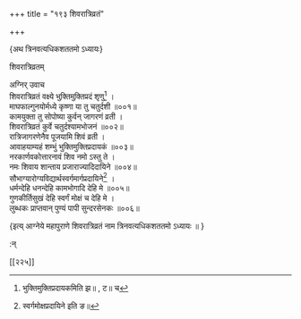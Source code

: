 +++
title = "१९३ शिवरात्रिव्रतं"

+++

\{अथ त्रिनवत्यधिकशततमो ऽध्यायः\}

शिवरात्रिव्रतम्  
    
अग्निर् उवाच  
शिवरात्रिव्रतं वक्ष्ये भुक्तिमुक्तिप्रदं शृणु[^१]   ।  
माघफाल्गुनयोर्मध्ये कृष्णा या तु चतुर्दशी   ॥००१॥  
कामयुक्ता तु सोपोष्या कुर्वन् जागरणं व्रती ।  
शिवरात्रिव्रतं कुर्वे चतुर्दश्यामभोजनं ॥००२॥  
रात्रिजागरणेनैव पूजयामि शिवं व्रती ।  
आवाहयाम्यहं शम्भुं भुक्तिमुक्तिप्रदायकं   ॥००३॥  
नरकार्णवकोत्तारनावं शिव नमो ऽस्तु ते ।  
नमः शिवाय शान्ताय प्रजाराज्यादिदायिने ॥००४॥  
सौभाग्यारोग्यविद्यार्थस्वर्गमार्गप्रदायिने[^२] ।  
धर्मन्देहि धनन्देहि कामभोगादि देहि मे ॥००५॥  
गुणकीर्तिसुखं देहि स्वर्गं मोक्षं च देहि मे ।  
लुब्धकः प्राप्तवान् पुण्यं पापी सुन्दरसेनकः   ॥००६॥  
    
\{इत्य् आग्नेये महापुराणे शिवरात्रिव्रतं नाम त्रिनवत्यधिकशततमो ऽध्यायः ॥  }
    
:न्  
    
[^१]: भुक्तिमुक्तिप्रदायकमिति झ॥ , ट॥ च  
    
[^२]: स्वर्गमोक्षप्रदायिने इति ङ॥  

[[२२५]]
    